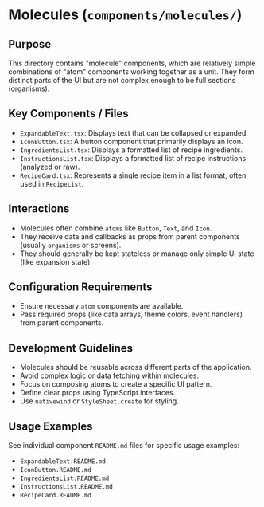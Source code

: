 # Molecules (`components/molecules/`)

## Purpose

This directory contains "molecule" components, which are relatively simple combinations of "atom" components working together as a unit. They form distinct parts of the UI but are not complex enough to be full sections (organisms).

## Key Components / Files

- `ExpandableText.tsx`: Displays text that can be collapsed or expanded.
- `IconButton.tsx`: A button component that primarily displays an icon.
- `IngredientsList.tsx`: Displays a formatted list of recipe ingredients.
- `InstructionsList.tsx`: Displays a formatted list of recipe instructions (analyzed or raw).
- `RecipeCard.tsx`: Represents a single recipe item in a list format, often used in `RecipeList`.

## Interactions

- Molecules often combine `atoms` like `Button`, `Text`, and `Icon`.
- They receive data and callbacks as props from parent components (usually `organisms` or screens).
- They should generally be kept stateless or manage only simple UI state (like expansion state).

## Configuration Requirements

- Ensure necessary `atom` components are available.
- Pass required props (like data arrays, theme colors, event handlers) from parent components.

## Development Guidelines

- Molecules should be reusable across different parts of the application.
- Avoid complex logic or data fetching within molecules.
- Focus on composing atoms to create a specific UI pattern.
- Define clear props using TypeScript interfaces.
- Use `nativewind` or `StyleSheet.create` for styling.

## Usage Examples

See individual component `README.md` files for specific usage examples:

- `ExpandableText.README.md`
- `IconButton.README.md`
- `IngredientsList.README.md`
- `InstructionsList.README.md`
- `RecipeCard.README.md`
